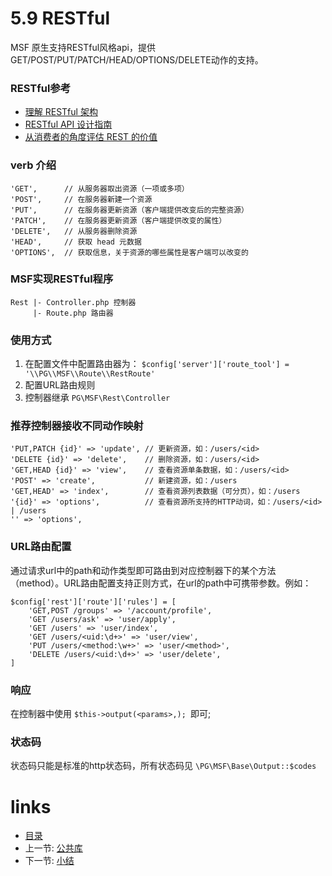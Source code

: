 # 5.9 RESTful
MSF 原生支持RESTful风格api，提供GET/POST/PUT/PATCH/HEAD/OPTIONS/DELETE动作的支持。

### RESTful参考
  * [理解 RESTful 架构](http://www.ruanyifeng.com/blog/2011/09/restful.html)
  * [RESTful API 设计指南](http://www.ruanyifeng.com/blog/2014/05/restful_api.html?from=timeline&isappinstalled=0)
  * [从消费者的角度评估 REST 的价值](http://hippoom.github.io/blogs/value-of-hypermedia-from-client-perspective.html)

### verb 介绍
```
'GET',      // 从服务器取出资源（一项或多项）
'POST',     // 在服务器新建一个资源
'PUT',      // 在服务器更新资源（客户端提供改变后的完整资源）
'PATCH',    // 在服务器更新资源（客户端提供改变的属性）
'DELETE',   // 从服务器删除资源
'HEAD',     // 获取 head 元数据
'OPTIONS',  // 获取信息，关于资源的哪些属性是客户端可以改变的
```

### MSF实现RESTful程序
```
Rest |- Controller.php 控制器
     |- Route.php 路由器
```

### 使用方式
  1. 在配置文件中配置路由器为： `$config['server']['route_tool'] = '\\PG\\MSF\\Route\\RestRoute'`
  1. 配置URL路由规则
  1. 控制器继承 `PG\MSF\Rest\Controller`
  
### 推荐控制器接收不同动作映射
```
'PUT,PATCH {id}' => 'update', // 更新资源，如：/users/<id>
'DELETE {id}' => 'delete',    // 删除资源，如：/users/<id>
'GET,HEAD {id}' => 'view',    // 查看资源单条数据，如：/users/<id>
'POST' => 'create',           // 新建资源，如：/users
'GET,HEAD' => 'index',        // 查看资源列表数据（可分页），如：/users
'{id}' => 'options',          // 查看资源所支持的HTTP动词，如：/users/<id> | /users
'' => 'options',
```
### URL路由配置
通过请求url中的path和动作类型即可路由到对应控制器下的某个方法（method）。URL路由配置支持正则方式，在url的path中可携带参数。例如：
```
$config['rest']['route']['rules'] = [
    'GET,POST /groups' => '/account/profile',
    'GET /users/ask' => 'user/apply',
    'GET /users' => 'user/index',
    'GET /users/<uid:\d+>' => 'user/view',
    'PUT /users/<method:\w+>' => 'user/<method>',
    'DELETE /users/<uid:\d+>' => 'user/delete',
]
```

### 响应
在控制器中使用 `$this->output(<params>,); `即可;

### 状态码
状态码只能是标准的http状态码，所有状态码见 `\PG\MSF\Base\Output::$codes`

# links
  * [目录](../README.md)
  * 上一节: [公共库](5.8-公共库.md)
  * 下一节: [小结](5.10-小结.md)
